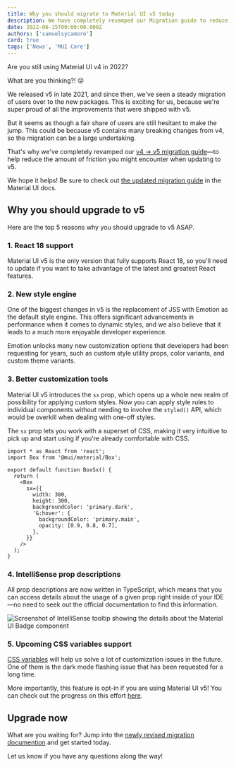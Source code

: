 ```yaml
---
title: Why you should migrate to Material UI v5 today
description: We have completely revamped our Migration guide to reduce friction when upgrading to v5. Get started now!
date: 2022-06-15T00:00:00.000Z
authors: ['samuelsycamore']
card: true
tags: ['News', 'MUI Core']
---
```


Are you still using Material UI v4 in 2022?

What are you thinking?! 😛

We released v5 in late 2021, and since then, we've seen a steady migration of users over to the new packages.
This is exciting for us, because we're super proud of all the improvements that were shipped with v5.

But it seems as though a fair share of users are still hesitant to make the jump.
This could be because v5 contains many breaking changes from v4, so the migration can be a large undertaking.

That's why we've completely revamped our [v4 -> v5 migration guide](https://mui.com/material-ui/migration/migration-v4/)—to help reduce the amount of friction you might encounter when updating to v5.

We hope it helps!
Be sure to check out [the updated migration guide](https://mui.com/material-ui/migration/migration-v4/) in the Material UI docs.

## Why you should upgrade to v5

Here are the top 5 reasons why you should upgrade to v5 ASAP.

### 1. React 18 support

Material UI v5 is the only version that fully supports React 18, so you'll need to update if you want to take advantage of the latest and greatest React features.

### 2. New style engine

One of the biggest changes in v5 is the replacement of JSS with Emotion as the default style engine.
This offers significant advancements in performance when it comes to dynamic styles, and we also believe that it leads to a much more enjoyable developer experience.

Emotion unlocks many new customization options that developers had been requesting for years, such as custom style utility props, color variants, and custom theme variants.

### 3. Better customization tools

Material UI v5 introduces the `sx` prop, which opens up a whole new realm of possibility for applying custom styles.
Now you can apply style rules to individual components without needing to involve the `styled()` API, which would be overkill when dealing with one-off styles.

The `sx` prop lets you work with a superset of CSS, making it very intuitive to pick up and start using if you're already comfortable with CSS.

```tsx
import * as React from 'react';
import Box from '@mui/material/Box';

export default function BoxSx() {
  return (
    <Box
      sx={{
        width: 300,
        height: 300,
        backgroundColor: 'primary.dark',
        '&:hover': {
          backgroundColor: 'primary.main',
          opacity: [0.9, 0.8, 0.7],
        },
      }}
    />
  );
}
```

### 4. IntelliSense prop descriptions

All prop descriptions are now written in TypeScript, which means that you can access details about the usage of a given prop right inside of your IDE—no need to seek out the official documentation to find this information.

![Screenshot of IntelliSense tooltip showing the details about the Material UI Badge component](/static/blog/migration-update/intellisense-tooltip.png)

### 5. Upcoming CSS variables support

[CSS variables](https://developer.mozilla.org/en-US/docs/Web/CSS/Using_CSS_custom_properties) will help us solve a lot of customization issues in the future.
One of them is the dark mode flashing issue that has been requested for a long time.

More importantly, this feature is opt-in if you are using Material UI v5!
You can check out the progress on this effort [here](https://github.com/mui/material-ui/issues/32049).

## Upgrade now

What are you waiting for?
Jump into the [newly revised migration documention](https://mui.com/material-ui/migration/migration-v4/) and get started today.

Let us know if you have any questions along the way!
